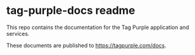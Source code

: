 # tag-purple-docs readme

This repo contains the documentation for the Tag Purple application and services.

These documents are published to https://tagpurple.com/docs.
